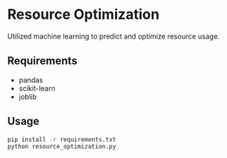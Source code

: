 # Resource Optimization

Utilized machine learning to predict and optimize resource usage.

## Requirements
- pandas
- scikit-learn
- joblib

## Usage
```bash
pip install -r requirements.txt
python resource_optimization.py
